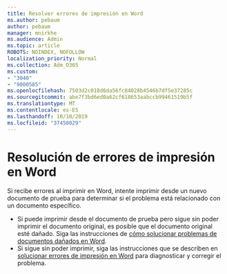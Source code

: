 ```yaml
---
title: Resolver errores de impresión en Word
ms.author: pebaum
author: pebaum
manager: mnirkhe
ms.audience: Admin
ms.topic: article
ROBOTS: NOINDEX, NOFOLLOW
localization_priority: Normal
ms.collection: Adm_O365
ms.custom:
- "3040"
- "9000585"
ms.openlocfilehash: 7503d2c018d6da56fc84028b4546b7df5e37285c
ms.sourcegitcommit: abe7f3bd6ed0a62cf618653aabccb99461519b5f
ms.translationtype: MT
ms.contentlocale: es-ES
ms.lasthandoff: 10/10/2019
ms.locfileid: "37450029"
---
```

# <a name="resolving-print-failures-in-word"></a>Resolución de errores de impresión en Word

Si recibe errores al imprimir en Word, intente imprimir desde un nuevo documento de prueba para determinar si el problema está relacionado con un documento específico.

- Si puede imprimir desde el documento de prueba pero sigue sin poder imprimir el documento original, es posible que el documento original esté dañado. Siga las instrucciones de [cómo solucionar problemas de documentos dañados en Word](https://docs.microsoft.com/office/troubleshoot/word/damaged-documents-in-word#update-microsoft-office-and-windows).
- Si sigue sin poder imprimir, siga las instrucciones que se describen en [solucionar errores de impresión en Word](https://docs.microsoft.com/office/troubleshoot/word/print-failures-in-word) para diagnosticar y corregir el problema.